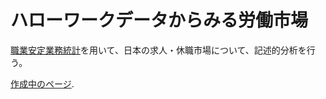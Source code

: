 # ハローワークデータからみる労働市場

[職業安定業務統計](https://www.mhlw.go.jp/toukei/list/114-1.html)を用いて、日本の求人・休職市場について、記述的分析を行う。

[作成中のページ](https://tetokawata.github.io/mismatch_JPN_labor_market/result.html).